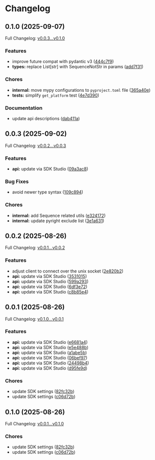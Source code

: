 # Changelog

## 0.1.0 (2025-09-07)

Full Changelog: [v0.0.3...v0.1.0](https://github.com/miruml/python-agent-sdk/compare/v0.0.3...v0.1.0)

### Features

* improve future compat with pydantic v3 ([444c7f9](https://github.com/miruml/python-agent-sdk/commit/444c7f949ccab589b65961b79d037598021bdab7))
* **types:** replace List[str] with SequenceNotStr in params ([add7f31](https://github.com/miruml/python-agent-sdk/commit/add7f31b88484389d19b64912956489da4e0806a))


### Chores

* **internal:** move mypy configurations to `pyproject.toml` file ([365a40e](https://github.com/miruml/python-agent-sdk/commit/365a40ea30efc39afde68fd4fce8901b1d7cd816))
* **tests:** simplify `get_platform` test ([4e7d390](https://github.com/miruml/python-agent-sdk/commit/4e7d390d666eb01ab692453d26818270426a94a2))


### Documentation

* update api descriptions ([dab411a](https://github.com/miruml/python-agent-sdk/commit/dab411a1d109279cd3e34c084ecac6d0c9d5354c))

## 0.0.3 (2025-09-02)

Full Changelog: [v0.0.2...v0.0.3](https://github.com/miruml/python-agent-sdk/compare/v0.0.2...v0.0.3)

### Features

* **api:** update via SDK Studio ([09a3ac8](https://github.com/miruml/python-agent-sdk/commit/09a3ac812ec658482a0d0ce9613433d3ce38d9b5))


### Bug Fixes

* avoid newer type syntax ([109c894](https://github.com/miruml/python-agent-sdk/commit/109c8946281a861d2ebc74ddd4656ae45c1714d7))


### Chores

* **internal:** add Sequence related utils ([e324172](https://github.com/miruml/python-agent-sdk/commit/e3241722ac3c30c92627710c8876327abba33deb))
* **internal:** update pyright exclude list ([3e1a631](https://github.com/miruml/python-agent-sdk/commit/3e1a631c29d33f8e3af40665f12b7359af13c3b7))

## 0.0.2 (2025-08-26)

Full Changelog: [v0.0.1...v0.0.2](https://github.com/miruml/python-agent-sdk/compare/v0.0.1...v0.0.2)

### Features

* adjust client to connect over the unix socket ([2e820b2](https://github.com/miruml/python-agent-sdk/commit/2e820b215ae5aff5546eb746e55e96c0e70cae6e))
* **api:** update via SDK Studio ([3531015](https://github.com/miruml/python-agent-sdk/commit/353101533aff094a902eabf9f543341f86e5b2b8))
* **api:** update via SDK Studio ([599a293](https://github.com/miruml/python-agent-sdk/commit/599a293911f28f1e8d39f4e46f1c838b637a1535))
* **api:** update via SDK Studio ([6df3e72](https://github.com/miruml/python-agent-sdk/commit/6df3e720d9b152339b2ba1b36a52dcf24a04ba7e))
* **api:** update via SDK Studio ([c8b85e4](https://github.com/miruml/python-agent-sdk/commit/c8b85e465b83ff4d971533cec98d9e80224a9b38))

## 0.0.1 (2025-08-26)

Full Changelog: [v0.1.0...v0.0.1](https://github.com/miruml/python-agent-sdk/compare/v0.1.0...v0.0.1)

### Features

* **api:** update via SDK Studio ([e6681a4](https://github.com/miruml/python-agent-sdk/commit/e6681a4aee46d96aad90d8271bdd4977ab93cb89))
* **api:** update via SDK Studio ([e5e488b](https://github.com/miruml/python-agent-sdk/commit/e5e488b38fa1b68b2c48869ac4a85a798e733b58))
* **api:** update via SDK Studio ([a1abe5b](https://github.com/miruml/python-agent-sdk/commit/a1abe5b8de243b7c107543c07a0d1033aa6a05c3))
* **api:** update via SDK Studio ([06bef97](https://github.com/miruml/python-agent-sdk/commit/06bef9755fd2db20aaf0e71073c9f0e27fa6a45d))
* **api:** update via SDK Studio ([24498b4](https://github.com/miruml/python-agent-sdk/commit/24498b480190f443c84a637ccdd32119966b8fd5))
* **api:** update via SDK Studio ([d95fe9d](https://github.com/miruml/python-agent-sdk/commit/d95fe9d1240958316b08e3a2f98fb06b0eb5af0e))


### Chores

* update SDK settings ([82fc32b](https://github.com/miruml/python-agent-sdk/commit/82fc32bf575c48ba7e67a030e33c24bb7d07c40d))
* update SDK settings ([c06d72b](https://github.com/miruml/python-agent-sdk/commit/c06d72bf4db17caf5dd6b7015db5880b565b6f1e))

## 0.1.0 (2025-08-26)

Full Changelog: [v0.0.1...v0.1.0](https://github.com/miruml/python-agent-sdk/compare/v0.0.1...v0.1.0)

### Chores

* update SDK settings ([82fc32b](https://github.com/miruml/python-agent-sdk/commit/82fc32bf575c48ba7e67a030e33c24bb7d07c40d))
* update SDK settings ([c06d72b](https://github.com/miruml/python-agent-sdk/commit/c06d72bf4db17caf5dd6b7015db5880b565b6f1e))
